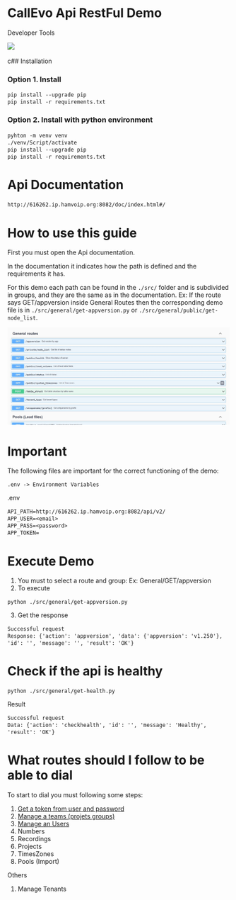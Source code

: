 # CallEvo Api RestFul Demo

Developer Tools

![](https://img.shields.io/badge/Python-3.12-blue) 

c## Installation
### Option 1. Install 
```
pip install --upgrade pip
pip install -r requirements.txt
```
### Option 2. Install with python environment
```
pyhton -m venv venv 
./venv/Script/activate
pip install --upgrade pip
pip install -r requirements.txt
```

# Api Documentation
`http://616262.ip.hamvoip.org:8082/doc/index.html#/`

# How to use this guide

First you must open the Api documentation.

In the documentation it indicates how the path is defined and the requirements it has.

For this demo each path can be found in the `./src/` folder and is subdivided in groups, and they are the same as in the documentation. Ex: If the route says GET/appversion inside General Routes then the corresponding demo file is in `./src/general/get-appversion.py` or `./src/general/public/get-node_list`.

![image](./images/api-doc.jpg)

# Important
The following files are important for the correct functioning of the demo:
```
.env -> Environment Variables
```
.env
```
API_PATH=http://616262.ip.hamvoip.org:8082/api/v2/
APP_USER=<email>
APP_PASS=<password>
APP_TOKEN=
```
# Execute Demo

1. You must to select a route and group: Ex: General/GET/appversion
2. To execute
```
python ./src/general/get-appversion.py
```
3. Get the response
```
Successful request
Response: {'action': 'appversion', 'data': {'appversion': 'v1.250'}, 'id': '', 'message': '', 'result': 'OK'}
```
# Check if the api is healthy
```
python ./src/general/get-health.py 
```
Result
```
Successful request
Data: {'action': 'checkhealth', 'id': '', 'message': 'Healthy', 'result': 'OK'}
```

# What routes should I follow to be able to dial 

To start to dial you must following some steps:
1. [Get a token from user and password](/doc/doc_get_token_from_user_pass.md)
1. [Manage a teams (projets groups)](/doc/teams.md)
1. [Manage an Users](/doc/users.md)
1. Numbers
1. Recordings
1. Projects
1. TimesZones
1. Pools (Import)

Others
1. Manage Tenants